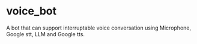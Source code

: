 # voice_bot
A bot that can support interruptable voice conversation using Microphone, Google stt, LLM and Google tts.
